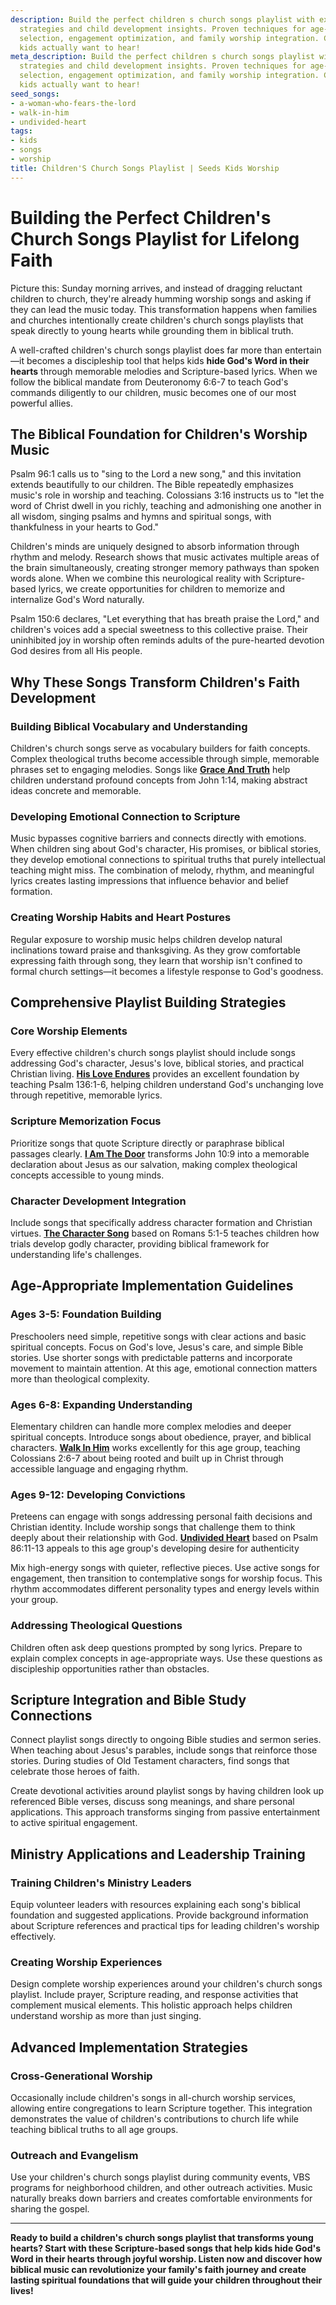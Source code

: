 ```yaml
---
description: Build the perfect children s church songs playlist with expert curation
  strategies and child development insights. Proven techniques for age-appropriate
  selection, engagement optimization, and family worship integration. Create playlists
  kids actually want to hear!
meta_description: Build the perfect children s church songs playlist with expert curation
  strategies and child development insights. Proven techniques for age-appropriate
  selection, engagement optimization, and family worship integration. Create playlists
  kids actually want to hear!
seed_songs:
- a-woman-who-fears-the-lord
- walk-in-him
- undivided-heart
tags:
- kids
- songs
- worship
title: Children'S Church Songs Playlist | Seeds Kids Worship
---
```

# Building the Perfect Children's Church Songs Playlist for Lifelong Faith

Picture this: Sunday morning arrives, and instead of dragging reluctant children to church, they're already humming worship songs and asking if they can lead the music today. This transformation happens when families and churches intentionally create children's church songs playlists that speak directly to young hearts while grounding them in biblical truth.

A well-crafted children's church songs playlist does far more than entertain—it becomes a discipleship tool that helps kids **hide God's Word in their hearts** through memorable melodies and Scripture-based lyrics. When we follow the biblical mandate from Deuteronomy 6:6-7 to teach God's commands diligently to our children, music becomes one of our most powerful allies.

## The Biblical Foundation for Children's Worship Music

Psalm 96:1 calls us to "sing to the Lord a new song," and this invitation extends beautifully to our children. The Bible repeatedly emphasizes music's role in worship and teaching. Colossians 3:16 instructs us to "let the word of Christ dwell in you richly, teaching and admonishing one another in all wisdom, singing psalms and hymns and spiritual songs, with thankfulness in your hearts to God."

Children's minds are uniquely designed to absorb information through rhythm and melody. Research shows that music activates multiple areas of the brain simultaneously, creating stronger memory pathways than spoken words alone. When we combine this neurological reality with Scripture-based lyrics, we create opportunities for children to memorize and internalize God's Word naturally.

Psalm 150:6 declares, "Let everything that has breath praise the Lord," and children's voices add a special sweetness to this collective praise. Their uninhibited joy in worship often reminds adults of the pure-hearted devotion God desires from all His people.

## Why These Songs Transform Children's Faith Development

### Building Biblical Vocabulary and Understanding

Children's church songs serve as vocabulary builders for faith concepts. Complex theological truths become accessible through simple, memorable phrases set to engaging melodies. Songs like **[Grace And Truth](https://seedskidsworship.com/product/grace-and-truth-john-114/)** help children understand profound concepts from John 1:14, making abstract ideas concrete and memorable.

### Developing Emotional Connection to Scripture

Music bypasses cognitive barriers and connects directly with emotions. When children sing about God's character, His promises, or biblical stories, they develop emotional connections to spiritual truths that purely intellectual teaching might miss. The combination of melody, rhythm, and meaningful lyrics creates lasting impressions that influence behavior and belief formation.

### Creating Worship Habits and Heart Postures

Regular exposure to worship music helps children develop natural inclinations toward praise and thanksgiving. As they grow comfortable expressing faith through song, they learn that worship isn't confined to formal church settings—it becomes a lifestyle response to God's goodness.

## Comprehensive Playlist Building Strategies

### Core Worship Elements

Every effective children's church songs playlist should include songs addressing God's character, Jesus's love, biblical stories, and practical Christian living. **[His Love Endures](https://seedskidsworship.com/product/his-love-endures-psalm-1361-6-26/)** provides an excellent foundation by teaching Psalm 136:1-6, helping children understand God's unchanging love through repetitive, memorable lyrics.

### Scripture Memorization Focus

Prioritize songs that quote Scripture directly or paraphrase biblical passages clearly. **[I Am The Door](https://seedskidsworship.com/product/i-am-the-door-john-109/)** transforms John 10:9 into a memorable declaration about Jesus as our salvation, making complex theological concepts accessible to young minds.

### Character Development Integration

Include songs that specifically address character formation and Christian virtues. **[The Character Song](https://seedskidsworship.com/product/the-character-song-romans-51-5-2/)** based on Romans 5:1-5 teaches children how trials develop godly character, providing biblical framework for understanding life's challenges.

## Age-Appropriate Implementation Guidelines

### Ages 3-5: Foundation Building

Preschoolers need simple, repetitive songs with clear actions and basic spiritual concepts. Focus on God's love, Jesus's care, and simple Bible stories. Use shorter songs with predictable patterns and incorporate movement to maintain attention. At this age, emotional connection matters more than theological complexity.

### Ages 6-8: Expanding Understanding

Elementary children can handle more complex melodies and deeper spiritual concepts. Introduce songs about obedience, prayer, and biblical characters. **[Walk In Him](https://seedskidsworship.com/product/walk-in-him-colossians-26-7/)** works excellently for this age group, teaching Colossians 2:6-7 about being rooted and built up in Christ through accessible language and engaging rhythm.

### Ages 9-12: Developing Convictions

Preteens can engage with songs addressing personal faith decisions and Christian identity. Include worship songs that challenge them to think deeply about their relationship with God. **[Undivided Heart](https://seedskidsworship.com/product/undivided-heart-psalm-8611-13-2/)** based on Psalm 86:11-13 appeals to this age group's developing desire for authenticity

Mix high-energy songs with quieter, reflective pieces. Use active songs for engagement, then transition to contemplative songs for worship focus. This rhythm accommodates different personality types and energy levels within your group.

### Addressing Theological Questions

Children often ask deep questions prompted by song lyrics. Prepare to explain complex concepts in age-appropriate ways. Use these questions as discipleship opportunities rather than obstacles.

## Scripture Integration and Bible Study Connections

Connect playlist songs directly to ongoing Bible studies and sermon series. When teaching about Jesus's parables, include songs that reinforce those stories. During studies of Old Testament characters, find songs that celebrate those heroes of faith.

Create devotional activities around playlist songs by having children look up referenced Bible verses, discuss song meanings, and share personal applications. This approach transforms singing from passive entertainment to active spiritual engagement.

## Ministry Applications and Leadership Training

### Training Children's Ministry Leaders

Equip volunteer leaders with resources explaining each song's biblical foundation and suggested applications. Provide background information about Scripture references and practical tips for leading children's worship effectively.

### Creating Worship Experiences

Design complete worship experiences around your children's church songs playlist. Include prayer, Scripture reading, and response activities that complement musical elements. This holistic approach helps children understand worship as more than just singing.

## Advanced Implementation Strategies

### Cross-Generational Worship

Occasionally include children's songs in all-church worship services, allowing entire congregations to learn Scripture together. This integration demonstrates the value of children's contributions to church life while teaching biblical truths to all age groups.

### Outreach and Evangelism

Use your children's church songs playlist during community events, VBS programs for neighborhood children, and other outreach activities. Music naturally breaks down barriers and creates comfortable environments for sharing the gospel.

---

**Ready to build a children's church songs playlist that transforms young hearts? Start with these Scripture-based songs that help kids hide God's Word in their hearts through joyful worship. Listen now and discover how biblical music can revolutionize your family's faith journey and create lasting spiritual foundations that will guide your children throughout their lives!**

<script type="application/ld+json">
{
  "@context": "https://schema.org",
  "@type": "Article",
  "headline": "Children S Church Songs Playlist",
  "author": {
    "@type": "Organization",
    "name": "Seeds Kids Worship"
  },
  "publisher": {
    "@type": "Organization",
    "name": "Seeds Kids Worship",
    "logo": {
      "@type": "ImageObject",
      "url": "https://seedskidsworship.com/logo.png"
    }
  },
  "datePublished": "2025-09-03T19:41:06.300086",
  "dateModified": "2025-09-03T19:41:06.300108",
  "description": "Build the perfect children s church songs playlist with expert curation strategies and child development insights. Proven techniques for age-appropriate selecti",
  "mainEntityOfPage": {
    "@type": "WebPage",
    "@id": "https://seedskidsworship.com/activities/children-s-church-songs-playlist/"
  }
}
</script>

<script type="application/ld+json">
{
  "@context": "https://schema.org",
  "@type": "Product",
  "name": "A Woman Who Fears The Lord",
  "description": "Character-building song teaching about the virtue and beauty of fearing the Lord",
  "url": "https://seedskidsworship.com/product/a-woman-who-fears-the-lord-proverbs-3130/",
  "brand": {
    "@type": "Brand",
    "name": "Seeds Kids Worship"
  },
  "category": "Children's Christian Music",
  "album": "The Word of God"
}
</script>

<script type="application/ld+json">
{
  "@context": "https://schema.org",
  "@type": "Product",
  "name": "Walk In Him",
  "description": "Growth song about walking in Christ and being rooted in Him from Colossians 2:6-7",
  "url": "https://seedskidsworship.com/product/walk-in-him-colossians-26-7/",
  "brand": {
    "@type": "Brand",
    "name": "Seeds Kids Worship"
  },
  "category": "Children's Christian Music",
  "album": "Power"
}
</script>

<script type="application/ld+json">
{
  "@context": "https://schema.org",
  "@type": "Product",
  "name": "Undivided Heart",
  "description": "Worship song asking for an undivided heart to fear God's name from Psalm 86:11-13",
  "url": "https://seedskidsworship.com/product/undivided-heart-psalm-8611-13-2/",
  "brand": {
    "@type": "Brand",
    "name": "Seeds Kids Worship"
  },
  "category": "
